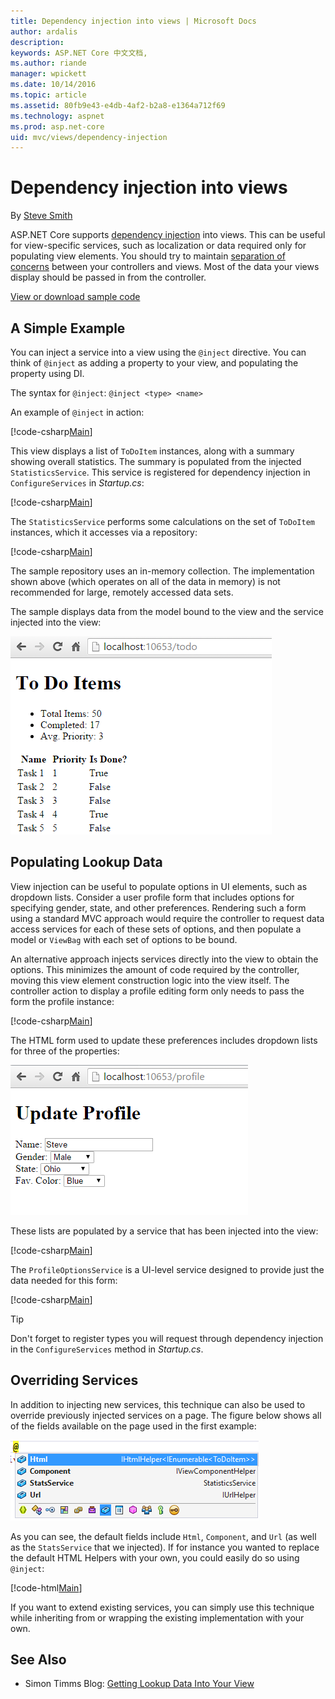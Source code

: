 ```yaml
---
title: Dependency injection into views | Microsoft Docs
author: ardalis
description: 
keywords: ASP.NET Core 中文文档,
ms.author: riande
manager: wpickett
ms.date: 10/14/2016
ms.topic: article
ms.assetid: 80fb9e43-e4db-4af2-b2a8-e1364a712f69
ms.technology: aspnet
ms.prod: asp.net-core
uid: mvc/views/dependency-injection
---
```

# Dependency injection into views

By [Steve Smith](http://ardalis.com)

ASP.NET Core supports [dependency injection](../../fundamentals/dependency-injection.md) into views. This can be useful for view-specific services, such as localization or data required only for populating view elements. You should try to maintain [separation of concerns](http://deviq.com/separation-of-concerns) between your controllers and views. Most of the data your views display should be passed in from the controller.

[View or download sample code](https://github.com/aspnet/Docs/tree/master/aspnetcore/mvc/views/dependency-injection/sample)

## A Simple Example

You can inject a service into a view using the `@inject` directive. You can think of `@inject` as adding a property to your view, and populating the property using DI.

The syntax for `@inject`:
   `@inject <type> <name>`

An example of `@inject` in action:

[!code-csharp[Main](../../mvc/views/dependency-injection/sample/src/ViewInjectSample/Views/ToDo/Index.cshtml?highlight=4,5,15,16,17)]

This view displays a list of `ToDoItem` instances, along with a summary showing overall statistics. The summary is populated from the injected `StatisticsService`. This service is registered for dependency injection in `ConfigureServices` in *Startup.cs*:

[!code-csharp[Main](../../mvc/views/dependency-injection/sample/src/ViewInjectSample/Startup.cs?highlight=6,7&range=15-22)]

The `StatisticsService` performs some calculations on the set of `ToDoItem` instances, which it accesses via a repository:

[!code-csharp[Main](../../mvc/views/dependency-injection/sample/src/ViewInjectSample/Model/Services/StatisticsService.cs?highlight=15,20,26)]

The sample repository uses an in-memory collection. The implementation shown above (which operates on all of the data in memory) is not recommended for large, remotely accessed data sets.

The sample displays data from the model bound to the view and the service injected into the view:

![To Do view listing total items, completed items, average priority, and a list of tasks with their priority levels and boolean values indicating completion.](dependency-injection/_static/screenshot.png)

## Populating Lookup Data

View injection can be useful to populate options in UI elements, such as dropdown lists. Consider a user profile form that includes options for specifying gender, state, and other preferences. Rendering such a form using a standard MVC approach would require the controller to request data access services for each of these sets of options, and then populate a model or `ViewBag` with each set of options to be bound.

An alternative approach injects services directly into the view to obtain the options. This minimizes the amount of code required by the controller, moving this view element construction logic into the view itself. The controller action to display a profile editing form only needs to pass the form the profile instance:

[!code-csharp[Main](../../mvc/views/dependency-injection/sample/src/ViewInjectSample/Controllers/ProfileController.cs?highlight=9,19)]

The HTML form used to update these preferences includes dropdown lists for three of the properties:

![Update Profile view with a form allowing the entry of name, gender, state, and favorite Color.](dependency-injection/_static/updateprofile.png)

These lists are populated by a service that has been injected into the view:

[!code-csharp[Main](../../mvc/views/dependency-injection/sample/src/ViewInjectSample/Views/Profile/Index.cshtml?highlight=4,16,17,21,22,26,27)]

The `ProfileOptionsService` is a UI-level service designed to provide just the data needed for this form:

[!code-csharp[Main](../../mvc/views/dependency-injection/sample/src/ViewInjectSample/Model/Services/ProfileOptionsService.cs?highlight=7,13,24)]

>[!TIP]
> Don't forget to register types you will request through dependency injection in the  `ConfigureServices` method in *Startup.cs*.

## Overriding Services

In addition to injecting new services, this technique can also be used to override previously injected services on a page. The figure below shows all of the fields available on the page used in the first example:

![Intellisense contextual menu on a typed @ symbol listing Html, Component, StatsService, and Url fields](dependency-injection/_static/razor-fields.png)

As you can see, the default fields include `Html`, `Component`, and `Url` (as well as the `StatsService` that we injected). If for instance you wanted to replace the default HTML Helpers with your own, you could easily do so using `@inject`:

[!code-html[Main](../../mvc/views/dependency-injection/sample/src/ViewInjectSample/Views/Helper/Index.cshtml?highlight=3,11)]

If you want to extend existing services, you can simply use this technique while inheriting from or wrapping the existing implementation with your own.

## See Also

* Simon Timms Blog: [Getting Lookup Data Into Your View](http://blog.simontimms.com/2015/06/09/getting-lookup-data-into-you-view/)
